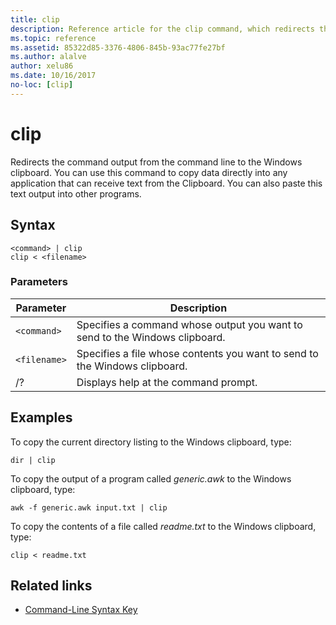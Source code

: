 ```yaml
---
title: clip
description: Reference article for the clip command, which redirects the command output from the command line to the Windows clipboard.
ms.topic: reference
ms.assetid: 85322d85-3376-4806-845b-93ac77fe27bf
ms.author: alalve
author: xelu86
ms.date: 10/16/2017
no-loc: [clip]
---
```


# clip

Redirects the command output from the command line to the Windows clipboard. You can use this command to copy data directly into any application that can receive text from the Clipboard. You can also paste this text output into other programs.

## Syntax

```
<command> | clip
clip < <filename>
```

### Parameters

| Parameter | Description |
| --------- | ----------- |
| `<command>` | Specifies a command whose output you want to send to the Windows clipboard. |
| `<filename>` | Specifies a file whose contents you want to send to the Windows clipboard. |
| /? | Displays help at the command prompt. |

## Examples

To copy the current directory listing to the Windows clipboard, type:

```
dir | clip
```

To copy the output of a program called *generic.awk* to the Windows clipboard, type:

```
awk -f generic.awk input.txt | clip
```

To copy the contents of a file called *readme.txt* to the Windows clipboard, type:

```
clip < readme.txt
```

## Related links

- [Command-Line Syntax Key](command-line-syntax-key.md)
